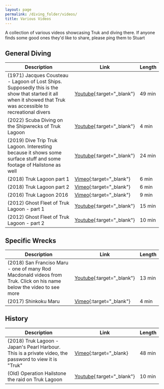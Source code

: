 ```yaml
---
layout: page
permalink: /diving_folder/videos/
title: Various Videos
---
```


A collection of various videos showcasing Truk and diving there. If anyone finds some good ones they'd like to share, please ping them to Stuart

## General Diving

| Description | Link | Length|
| ---------------| ------------------------- | -------- |
| (1971) Jacques Cousteau - Lagoon of Lost Ships. Supposedly this is the show that started it all when it showed that Truk was accessible to recreational divers | [Youtube](https://youtu.be/-jL2MLzMTyM){:target="\_blank"}| 49 min |
| (2022) Scuba Diving on the Shipwrecks of Truk Lagoon | [Youtube](https://youtu.be/mnH3Zuro_e8?feature=shared){:target="\_blank"} | 4 min |
| (2019) Dive Trip Truk Lagoon. Interesting because it shows some surface stuff and some footage of Hailstone as well | [Youtube](https://youtu.be/TeOPuE8MjlU?feature=shared){:target="\_blank"} | 24 min |
| (2018) Truk Lagoon part 1 | [Vimeo](https://vimeo.com/256904648){:target="\_blank"} | 6 min |
| (2018) Truk Lagoon part 2 | [Vimeo](https://vimeo.com/279966848){:target="\_blank"} | 6 min | 
| (2016) Truk Lagoon 2016 | [Vimeo](https://vimeo.com/192882182){:target="\_blank"} | 9 min | 
| (2012) Ghost Fleet of Truk Lagoon - part 1| [Youtube](https://youtu.be/5QRN4K3inDA){:target="\_blank"}| 15 min |
| (2012) Ghost Fleet of Truk Lagoon - part 2 | [Youtube](https://youtu.be/WuxDs9-mtw4){:target="\_blank"}| 10 min |

## Specific Wrecks

| Description | Link | Length| 
| ---------------| ------------------------- | -------- | 
| (2018) San Franciso Maru - one of many Rod Macdonald videos from Truk. Click on his name below the video to see more | [Youtube](https://youtu.be/-VGnShFvjm4){:target="\_blank"}| 13 min|
| (2017) Shinkoku Maru | [Vimeo](https://vimeo.com/304527494){:target="\_blank"} | 4 min |

## History

| Description | Link | Length|
| ---------------| ------------------------- | -------- |
| (2018) Truk Lagoon - Japan's Pearl Harbour. This is a private video, the password to view it is "Truk" | [Vimeo](https://vimeo.com/307093153){:target="\_blank} | 48 min |
| (Old) Operation Hailstone the raid on Truk Lagoon | [Youtube](https://youtu.be/fPcLPPmOfJs?feature=shared){:target="\_blank"} | 10 min |